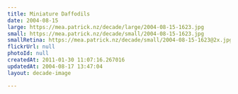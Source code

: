 ```yaml
---
title: Miniature Daffodils
date: 2004-08-15
large: https://mea.patrick.nz/decade/large/2004-08-15-1623.jpg
small: https://mea.patrick.nz/decade/small/2004-08-15-1623.jpg
smallRetina: https://mea.patrick.nz/decade/small/2004-08-15-1623@2x.jpg
flickrUrl: null
photoId: null
createdAt: 2011-01-30 11:07:16.267016
updatedAt: 2004-08-17 13:47:04
layout: decade-image

---
```


